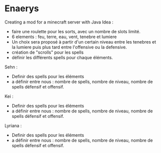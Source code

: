 # Enaerys
Creating a mod for a minecraft server with Java
Idea :
- faire une roulette pour les sorts, avec un nombre de slots limité.
- 6 elements : feu, terre, eau, vent, tenebre et lumiere
- Un choix sera proposé à partir d'un certain niveau entre les tenebres et la lumiere puis plus tard entre l'offensive ou la defensive.
- création de "scrolls" pour les spells
- définir les différents spells pour chaque éléments.

Sehn : 
- Definir des spells pour les éléments
- a définir entre nous : nombre de spells, nombre de niveau, nombre de spells défensif et offensif.

Kei : 
- Definir des spells pour les éléments
- a définir entre nous : nombre de spells, nombre de niveau, nombre de spells défensif et offensif.

Lyriana :
- Definir des spells pour les éléments
- a définir entre nous : nombre de spells, nombre de niveau, nombre de spells défensif et offensif.